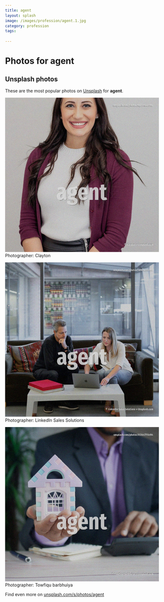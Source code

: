 ```yaml
---
title: agent
layout: splash
image: /images/profession/agent.1.jpg
category: profession
tags:

---
```

# Photos for agent
 
## Unsplash photos
These are the most popular photos on [Unsplash](https://unsplash.com) for **agent**.
 
![agent](/images/profession/agent.1.jpg)
Photographer:  Clayton
 
![agent](/images/profession/agent.2.jpg)
Photographer:  LinkedIn Sales Solutions
 
![agent](/images/profession/agent.3.jpg)
Photographer:  Towfiqu barbhuiya
 
Find even more on [unsplash.com/s/photos/agent](https://unsplash.com/s/photos/agent)
 
